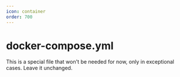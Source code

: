 ```yaml
---
icon: container
order: 700
---
```


# docker-compose.yml

This is a special file that won't be needed for now, only in exceptional cases. Leave it unchanged.
